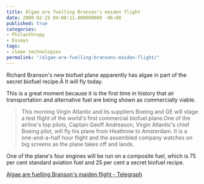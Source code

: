 ```yaml
---
title: Algae are fuelling Branson's maiden flight
date: 2008-02-25 04:00:11.000000000 -06:00
published: true
categories:
- Philanthropy
- Essays
tags:
- clean technologies
permalink: "/algae-are-fuelling-bransons-maiden-flight/"
---
```

Richard Branson's new biofuel plane apparently has algae in part of the secret biofuel recipe.Â It will fly today.

This is a great moment because it is the first time in history that air transportation and alternative fuel are being shown as commercially viable.</p>
> This morning Virgin Atlantic and its suppliers Boeing and GE will stage a test flight of the world's first commercial biofuel plane.One of the airline's top pilots, Captain Geoff Andreason, Virgin Atlantic's chief Boeing pilot, will fly his plane from Heathrow to Amsterdam. It is a one-and-a-half hour flight and the assembled company watches on big screens as the plane takes off and lands.

One of the plane's four engines will be run on a composite fuel, which is 75 per cent standard aviation fuel and 25 per cent a secret biofuel recipe.</p></blockquote>
<p><a href="http://www.telegraph.co.uk/money/main.jhtml?view=DETAILS&amp;grid=&amp;xml=/money/2008/02/24/ccbiofuel124.xml" rel="nofollow">Algae are fuelling Branson's maiden flight - Telegraph</a></p>
